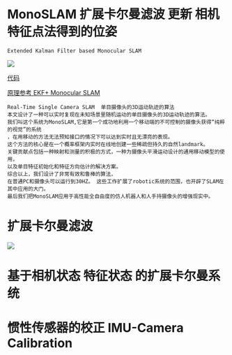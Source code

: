 # MonoSLAM  扩展卡尔曼滤波 更新 相机特征点法得到的位姿 
    Extended Kalman Filter based Monocular SLAM
![](http://vision.ia.ac.cn/Students/gzp/ekfslamflow.jpg)

[代码](https://github.com/Ewenwan/SceneLib2)

[原理参考 EKF+ Monocular SLAM ](http://vision.ia.ac.cn/Students/gzp/monocularslam.html)

    Real-Time Single Camera SLAM  单目摄像头的3D运动轨迹的算法
    本文设计了一种可以实时复现在未知场景里随机运动的单目摄像头的3D运动轨迹的算法。
    我们叫这个系统为MonoSLAM,它是第一个成功地利用一个移动端的不可控制的摄像头获得“纯粹的视觉”的系统
    ，在用移动的方法无法预知接口的情况下可以达到实时且无漂亮的表现。
    这个方法的核心是在一个概率框架内实时在线地创建一些稀疏但持久的自然landmark。 
    关键贡献点包括一种映射和测量的积极的方式，一种为摄像头平滑运动设计的通用移动模型的使用，
    以及单目特征初始化和特征方向估计的解决方案。
    综合以上，我们设计了非常有效和鲁棒的算法，
    在普通PC和摄像头可以运行到30HZ。 这些工作扩展了robotic系统的范围，也开辟了SLAM在其中应用的大门。
    最后我们把MonoSLAM应用于高性能全自由度的仿人机器人和人手持摄像头的增强现实中。

# 扩展卡尔曼滤波
![](http://vision.ia.ac.cn/Students/gzp/ekf.jpg)


# 基于相机状态 特征状态 的扩展卡尔曼系统


# 惯性传感器的校正 IMU-Camera Calibration
